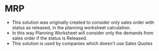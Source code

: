 # MRP
- This solution was originally created to consider only sales order with status as released, in the planning worksheet calculation.
- In this way Planning Worksheet will consider only the demands from sales order if the status is Released.
- This solution is used by companies which doesn't use Sales Quotes
